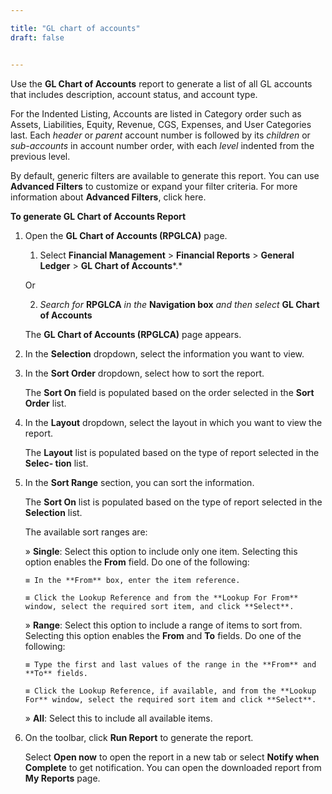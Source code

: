 ```yaml
---

title: "GL chart of accounts"
draft: false


---
```


Use the **GL Chart of Accounts** report to generate a list of all GL accounts that includes description, account status, and account type.

For the Indented Listing, Accounts are listed in Category order such as Assets, Liabilities, Equity, Revenue, CGS, Expenses, and User Categories last. Each *header* or *parent* account number is followed by its *children* or *sub-accounts* in account number order, with each *level* indented from the previous level.

By default, generic filters are available to generate this report. You can use **Advanced Filters** to customize or expand your filter criteria. For more information about **Advanced Filters**, click here.

**To generate GL Chart of Accounts Report**

1.  Open the **GL Chart of Accounts (RPGLCA)** page.

    1.  Select **Financial Management** \> **Financial Reports** \> **General Ledger** \> **GL Chart of Accounts***.*

    Or

    2.  *Search for* **RPGLCA** *in the* **Navigation box** *and then select* **GL Chart of Accounts**

       The **GL Chart of Accounts (RPGLCA)** page appears.

2.  In the **Selection** dropdown, select the information you want to view.

3.  In the **Sort Order** dropdown, select how to sort the report.

    The **Sort On** field is populated based on the order selected in the **Sort Order** list.

4.  In the **Layout** dropdown, select the layout in which you want to view the report.

    The **Layout** list is populated based on the type of report selected in the **Selec- tion** list.

5.  In the **Sort Range** section, you can sort the information.

    The **Sort On** list is populated based on the type of report selected in the **Selection** list.

    The available sort ranges are:

    » **Single**: Select this option to include only one item. Selecting this option enables the **From** field. Do one of the following:

        ≡ In the **From** box, enter the item reference.

        ≡ Click the Lookup Reference and from the **Lookup For From** window, select the required sort item, and click **Select**.

    » **Range**: Select this option to include a range of items to sort from. Selecting this option enables the **From** and **To** fields. Do one of the following:

        ≡ Type the first and last values of the range in the **From** and **To** fields.

        ≡ Click the Lookup Reference, if available, and from the **Lookup For** window, select the required sort item and click **Select**.

    » **All**: Select this to include all available items.

6.  On the toolbar, click **Run Report** to generate the report.

    Select **Open now** to open the report in a new tab or select **Notify when Complete** to get notification. You can open the downloaded report from **My Reports** page.